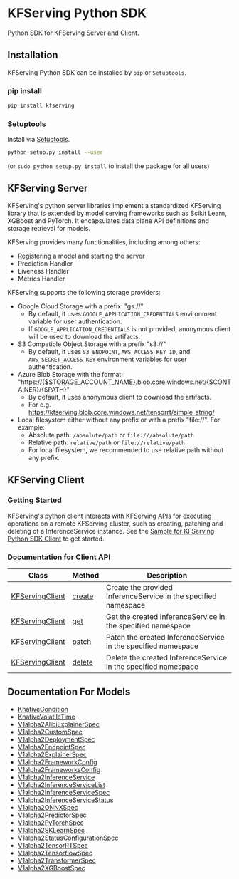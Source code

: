 # KFServing Python SDK
Python SDK for KFServing Server and Client.

## Installation

KFServing Python SDK can be installed by `pip` or `Setuptools`.

### pip install

```sh
pip install kfserving
```

### Setuptools

Install via [Setuptools](http://pypi.python.org/pypi/setuptools).

```sh
python setup.py install --user
```
(or `sudo python setup.py install` to install the package for all users)


## KFServing Server
KFServing's python server libraries implement a standardized KFServing library that is extended by model serving frameworks such as Scikit Learn, XGBoost and PyTorch. It encapsulates data plane API definitions and storage retrieval for models.

KFServing provides many functionalities, including among others:

* Registering a model and starting the server
* Prediction Handler
* Liveness Handler
* Metrics Handler

KFServing supports the following storage providers:

* Google Cloud Storage with a prefix: "gs://"
    * By default, it uses `GOOGLE_APPLICATION_CREDENTIALS` environment variable for user authentication.
    * If `GOOGLE_APPLICATION_CREDENTIALS` is not provided, anonymous client will be used to download the artifacts.
* S3 Compatible Object Storage with a prefix "s3://"
    * By default, it uses `S3_ENDPOINT`, `AWS_ACCESS_KEY_ID`, and `AWS_SECRET_ACCESS_KEY` environment variables for user authentication.
* Azure Blob Storage with the format: "https://{$STORAGE_ACCOUNT_NAME}.blob.core.windows.net/{$CONTAINER}/{$PATH}"
    * By default, it uses anonymous client to download the artifacts.
    * For e.g. https://kfserving.blob.core.windows.net/tensorrt/simple_string/
* Local filesystem either without any prefix or with a prefix "file://". For example:
    * Absolute path: `/absolute/path` or `file:///absolute/path`
    * Relative path: `relative/path` or `file://relative/path`
    * For local filesystem, we recommended to use relative path without any prefix.

## KFServing Client

### Getting Started

KFServing's python client interacts with KFServing APIs for executing operations on a remote KFServing cluster, such as creating, patching and deleting of a InferenceService instance. See the [Sample for KFServing Python SDK Client](../../docs/samples/client/kfserving_sdk_sample.ipynb) to get started.

### Documentation for Client API

Class | Method |  Description
------------ | ------------- | -------------
[KFServingClient](docs/KFServingClient.md) | [create](docs/KFServingClient.md#create) | Create the provided InferenceService in the specified namespace|
[KFServingClient](docs/KFServingClient.md) | [get](docs/KFServingClient.md#get)    | Get the created InferenceService in the specified namespace|
[KFServingClient](docs/KFServingClient.md) | [patch](docs/KFServingClient.md#patch)   | Patch the created InferenceService in the specified namespace |
[KFServingClient](docs/KFServingClient.md) | [delete](docs/KFServingClient.md#delete) | Delete the created InferenceService in the specified namespace |


## Documentation For Models

 - [KnativeCondition](docs/KnativeCondition.md)
 - [KnativeVolatileTime](docs/KnativeVolatileTime.md)
 - [V1alpha2AlibiExplainerSpec](docs/V1alpha2AlibiExplainerSpec.md)
 - [V1alpha2CustomSpec](docs/V1alpha2CustomSpec.md)
 - [V1alpha2DeploymentSpec](docs/V1alpha2DeploymentSpec.md)
 - [V1alpha2EndpointSpec](docs/V1alpha2EndpointSpec.md)
 - [V1alpha2ExplainerSpec](docs/V1alpha2ExplainerSpec.md)
 - [V1alpha2FrameworkConfig](docs/V1alpha2FrameworkConfig.md)
 - [V1alpha2FrameworksConfig](docs/V1alpha2FrameworksConfig.md)
 - [V1alpha2InferenceService](docs/V1alpha2InferenceService.md)
 - [V1alpha2InferenceServiceList](docs/V1alpha2InferenceServiceList.md)
 - [V1alpha2InferenceServiceSpec](docs/V1alpha2InferenceServiceSpec.md)
 - [V1alpha2InferenceServiceStatus](docs/V1alpha2InferenceServiceStatus.md)
 - [V1alpha2ONNXSpec](docs/V1alpha2ONNXSpec.md)
 - [V1alpha2PredictorSpec](docs/V1alpha2PredictorSpec.md)
 - [V1alpha2PyTorchSpec](docs/V1alpha2PyTorchSpec.md)
 - [V1alpha2SKLearnSpec](docs/V1alpha2SKLearnSpec.md)
 - [V1alpha2StatusConfigurationSpec](docs/V1alpha2StatusConfigurationSpec.md)
 - [V1alpha2TensorRTSpec](docs/V1alpha2TensorRTSpec.md)
 - [V1alpha2TensorflowSpec](docs/V1alpha2TensorflowSpec.md)
 - [V1alpha2TransformerSpec](docs/V1alpha2TransformerSpec.md)
 - [V1alpha2XGBoostSpec](docs/V1alpha2XGBoostSpec.md)

